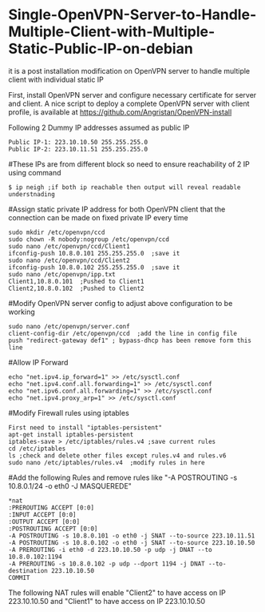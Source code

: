 # Single-OpenVPN-Server-to-Handle-Multiple-Client-with-Multiple-Static-Public-IP-on-debian
it is a post installation modification on OpenVPN server to handle multiple client with individual static IP

First, install OpenVPN server and configure necessary certificate for server and client. A nice script to deploy a complete OpenVPN server with client profile, is available at https://github.com/Angristan/OpenVPN-install

Following 2 Dummy IP addresses assumed as public IP
```
Public IP-1: 223.10.10.50 255.255.255.0
Public IP-2: 223.10.11.51 255.255.255.0
```

#These IPs are from different block so need to ensure reachability of 2 IP using command
```
$ ip neigh ;if both ip reachable then output will reveal readable understnading
```

#Assign static private IP address for both OpenVPN client that the connection can be made on fixed private IP every time
```
sudo mkdir /etc/openvpn/ccd   
sudo chown -R nobody:nogroup /etc/openvpn/ccd
sudo nano /etc/openvpn/ccd/Client1
ifconfig-push 10.8.0.101 255.255.255.0  ;save it
sudo nano /etc/openvpn/ccd/Client2
ifconfig-push 10.8.0.102 255.255.255.0  ;save it
sudo nano /etc/openvpn/ipp.txt
Client1,10.8.0.101  ;Pushed to Client1
Client2,10.8.0.102  ;Pushed to Client2
```

#Modify OpenVPN server config to adjust above configuration to be working
```
sudo nano /etc/openvpn/server.conf
client-config-dir /etc/openvpn/ccd  ;add the line in config file
push "redirect-gateway def1" ; bypass-dhcp has been remove form this line
```

#Allow IP Forward
```
echo "net.ipv4.ip_forward=1" >> /etc/sysctl.conf
echo "net.ipv4.conf.all.forwarding=1" >> /etc/sysctl.conf
echo "net.ipv6.conf.all.forwarding=1" >> /etc/sysctl.conf
echo "net.ipv4.proxy_arp=1" >> /etc/sysctl.conf
```

#Modify Firewall rules using iptables
```
First need to install "iptables-persistent"
apt-get install iptables-persistent
iptables-save > /etc/iptables/rules.v4 ;save current rules
cd /etc/iptables
ls ;check and delete other files except rules.v4 and rules.v6
sudo nano /etc/iptables/rules.v4  ;modify rules in here
```
#Add the following Rules and remove rules like "-A POSTROUTING -s 10.8.0.1/24 -o eth0 -J MASQUEREDE"
```
*nat
:PREROUTING ACCEPT [0:0]
:INPUT ACCEPT [0:0]
:OUTPUT ACCEPT [0:0]
:POSTROUTING ACCEPT [0:0]
-A POSTROUTING -s 10.8.0.101 -o eth0 -j SNAT --to-source 223.10.11.51
-A POSTROUTING -s 10.8.0.102 -o eth0 -j SNAT --to-source 223.10.10.50
-A PREROUTING -i eth0 -d 223.10.10.50 -p udp -j DNAT --to 10.8.0.102:1194
-A PREROUTING -s 10.8.0.102 -p udp --dport 1194 -j DNAT --to-destination 223.10.10.50
COMMIT
```

The following NAT rules will enable "Client2" to have access on IP 223.10.10.50 and "Client1" to have access on IP 223.10.10.50
